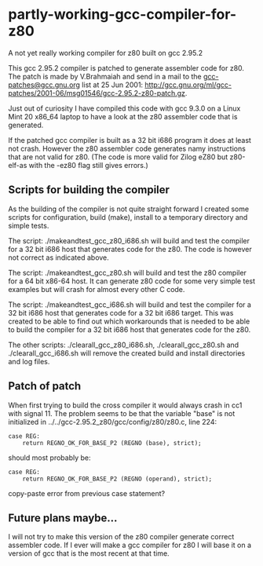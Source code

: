 # partly-working-gcc-compiler-for-z80
A not yet really working compiler for z80 built on gcc 2.95.2

This gcc 2.95.2 compiler is patched to generate assembler code for z80.
The patch is made by V.Brahmaiah and send in a mail to the gcc-patches@gcc.gnu.org
list at 25 Jun 2001: http://gcc.gnu.org/ml/gcc-patches/2001-06/msg01546/gcc-2.95.2-z80-patch.gz.

Just out of curiosity I have compiled this code with gcc 9.3.0 on a Linux Mint 20 x86_64 laptop
to have a look at the z80 assembler code that is generated.

If the patched gcc compiler is built as a 32 bit i686 program it does at least not crash.
However the z80 assembler code generates namy instructions that are not valid for z80.
(The code is more valid for Zilog eZ80 but z80-elf-as with the -ez80 flag still gives errors.)

## Scripts for building the compiler

As the building of the compiler is not quite straight forward I created some scripts
for configuration, build (make), install to a temporary directory and simple tests.

The script: ./makeandtest_gcc_z80_i686.sh will build and test the compiler for a 32 bit i686
host that generates code for the z80. The code is however not correct as indicated above.

The script: ./makeandtest_gcc_z80.sh will build and test the z80 compiler for a 64 bit x86-64 host.
It can generate z80 code for some very simple test examples but will crash for almost
every other C code.

The script: ./makeandtest_gcc_i686.sh will build and test the compiler for a 32 bit i686
host that generates code for a 32 bit i686 target. This was created to be able to find
out which workarounds that is needed to be able to build the compiler for a 32 bit i686
host that generates code for the z80.

The other scripts: ./clearall_gcc_z80_i686.sh, ./clearall_gcc_z80.sh and ./clearall_gcc_i686.sh
will remove the created build and install directories and log files.

## Patch of patch

When first trying to build the cross compiler it would always crash in cc1 with signal 11.
The problem seems to be that the variable "base" is not initialized in ../../gcc-2.95.2_z80/gcc/config/z80/z80.c, line 224:

      
    case REG:
        return REGNO_OK_FOR_BASE_P2 (REGNO (base), strict);


should most probably be:

      
    case REG:
        return REGNO_OK_FOR_BASE_P2 (REGNO (operand), strict);


copy-paste error from previous case statement? 

## Future plans maybe...

I will not try to make this version of the z80 compiler generate correct assembler code.
If I ever will make a gcc compiler for z80 I will base it on a version of gcc that is the most recent at that time.
